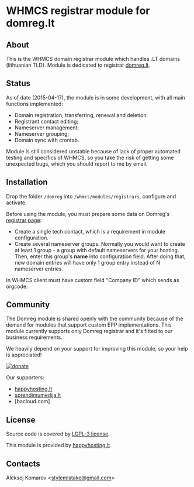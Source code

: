 # WHMCS registrar module for domreg.lt

## About

This is the WHMCS domain registrar module which handles .LT domains (lithuanian
TLD). Module is dedicated to registrar [domreg.lt].


## Status

As of date (2015-04-17), the module is in some development, with all main
functions implemented:

* Domain registration, transferring, renewal and deletion;
* Registrant contact editing;
* Nameserver management;
* Nameserver grouping;
* Domain sync with crontab.

Module is still considered unstable because of lack of proper automated testing
and specifics of WHMCS, so you take the risk of getting some unexpected bugs,
which you should report to me by email.


## Installation

Drop the folder `/domreg` into `/whmcs/modules/registrars`, configure and
activate.

Before using the module, you must prepare some data on Domreg's
[registrar page][registrar]:

* Create a single tech contact, which is a requirement in module configuration.
* Create several nameserver groups. Normally you would want to create at least 1
group - a group with default nameservers for your hosting. Then, enter this
group's **name** into configuration field. After doing that, new domain entries
will have only 1 group entry instead of N nameserver entries.

In WHMCS client must have custom field "Company ID" which sends as orgcode.

## Community

The Domreg module is shared openly with the community because of the demand for
modules that support custom EPP implementations. This module currently supports
only Domreg registrar and it's fitted to our business requirements.

We heavily depend on your support for improving this module, so your help is
appreciated!

[![donate][paypal_button]][paypal_link]

Our supporters:

* [happyhosting.lt]
* [sprendimumedija.lt]
* [bacloud.com]

## License

Source code is covered by [LGPL-3 license][license].

This module is provided by [happyhosting.lt].


## Contacts

Aleksej Komarov <[stylemistake@gmail.com]>

[license]: LICENSE.md
[paypal_link]: https://www.paypal.com/cgi-bin/webscr?cmd=_s-xclick&hosted_button_id=FU6CN3MMFV52Q
[paypal_button]: https://www.paypalobjects.com/en_US/i/btn/btn_donate_SM.gif
[domreg.lt]: http://www.domreg.lt/
[registrar]: http://www.domreg.lt/registrar/
[happyhosting.lt]: http://happyhosting.lt/
[sprendimumedija.lt]: http://sprendimumedija.lt/
[stylemistake@gmail.com]: mailto:stylemistake@gmail.com
[stylemistake.com]: http://stylemistake.com/
